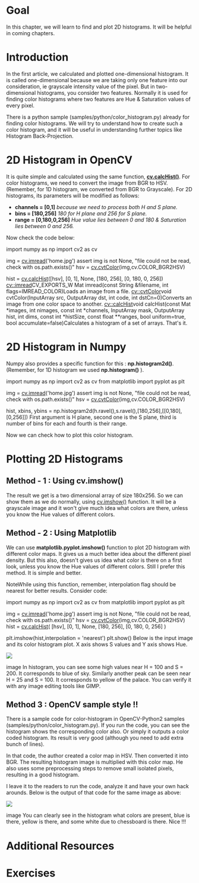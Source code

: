 
# Goal

In this chapter, we will learn to find and plot 2D histograms. It will be helpful in coming chapters.

# Introduction

In the first article, we calculated and plotted one-dimensional histogram. It is called one-dimensional because we are taking only one feature into our consideration, ie grayscale intensity value of the pixel. But in two-dimensional histograms, you consider two features. Normally it is used for finding color histograms where two features are Hue & Saturation values of every pixel.

There is a python sample (samples/python/color\_histogram.py) already for finding color histograms. We will try to understand how to create such a color histogram, and it will be useful in understanding further topics like Histogram Back-Projection.

# 2D Histogram in OpenCV

It is quite simple and calculated using the same function, **[cv.calcHist()](../../d6/dc7/group__imgproc__hist.html#ga4b2b5fd75503ff9e6844cc4dcdaed35d "Calculates a histogram of a set of arrays.")**. For color histograms, we need to convert the image from BGR to HSV. (Remember, for 1D histogram, we converted from BGR to Grayscale). For 2D histograms, its parameters will be modified as follows:

* **channels = [0,1]** *because we need to process both H and S plane.*
* **bins = [180,256]** *180 for H plane and 256 for S plane.*
* **range = [0,180,0,256]** *Hue value lies between 0 and 180 & Saturation lies between 0 and 256.*

Now check the code below: 

import numpy as np
import cv2 as cv

img = [cv.imread](../../d4/da8/group__imgcodecs.html#gab32ee19e22660912565f8140d0f675a8 "../../d4/da8/group__imgcodecs.html#gab32ee19e22660912565f8140d0f675a8")('home.jpg')
assert img is not None, "file could not be read, check with os.path.exists()"
hsv = [cv.cvtColor](../../d8/d01/group__imgproc__color__conversions.html#ga397ae87e1288a81d2363b61574eb8cab "../../d8/d01/group__imgproc__color__conversions.html#ga397ae87e1288a81d2363b61574eb8cab")(img,cv.COLOR\_BGR2HSV)

hist = [cv.calcHist](../../d6/dc7/group__imgproc__hist.html#ga4b2b5fd75503ff9e6844cc4dcdaed35d "../../d6/dc7/group__imgproc__hist.html#ga4b2b5fd75503ff9e6844cc4dcdaed35d")([hsv], [0, 1], None, [180, 256], [0, 180, 0, 256])
[cv::imread](../../d4/da8/group__imgcodecs.html#gab32ee19e22660912565f8140d0f675a8 "../../d4/da8/group__imgcodecs.html#gab32ee19e22660912565f8140d0f675a8")CV\_EXPORTS\_W Mat imread(const String &filename, int flags=IMREAD\_COLOR)Loads an image from a file.
[cv::cvtColor](../../d8/d01/group__imgproc__color__conversions.html#ga397ae87e1288a81d2363b61574eb8cab "../../d8/d01/group__imgproc__color__conversions.html#ga397ae87e1288a81d2363b61574eb8cab")void cvtColor(InputArray src, OutputArray dst, int code, int dstCn=0)Converts an image from one color space to another.
[cv::calcHist](../../d6/dc7/group__imgproc__hist.html#ga4b2b5fd75503ff9e6844cc4dcdaed35d "../../d6/dc7/group__imgproc__hist.html#ga4b2b5fd75503ff9e6844cc4dcdaed35d")void calcHist(const Mat \*images, int nimages, const int \*channels, InputArray mask, OutputArray hist, int dims, const int \*histSize, const float \*\*ranges, bool uniform=true, bool accumulate=false)Calculates a histogram of a set of arrays.
 That's it.

# 2D Histogram in Numpy

Numpy also provides a specific function for this : **np.histogram2d()**. (Remember, for 1D histogram we used **np.histogram()** ). 

import numpy as np
import cv2 as cv
from matplotlib import pyplot as plt

img = [cv.imread](../../d4/da8/group__imgcodecs.html#gab32ee19e22660912565f8140d0f675a8 "../../d4/da8/group__imgcodecs.html#gab32ee19e22660912565f8140d0f675a8")('home.jpg')
assert img is not None, "file could not be read, check with os.path.exists()"
hsv = [cv.cvtColor](../../d8/d01/group__imgproc__color__conversions.html#ga397ae87e1288a81d2363b61574eb8cab "../../d8/d01/group__imgproc__color__conversions.html#ga397ae87e1288a81d2363b61574eb8cab")(img,cv.COLOR\_BGR2HSV)

hist, xbins, ybins = np.histogram2d(h.ravel(),s.ravel(),[180,256],[[0,180],[0,256]])
 First argument is H plane, second one is the S plane, third is number of bins for each and fourth is their range.

Now we can check how to plot this color histogram.

# Plotting 2D Histograms

## Method - 1 : Using cv.imshow()

The result we get is a two dimensional array of size 180x256. So we can show them as we do normally, using [cv.imshow()](../../d7/dfc/group__highgui.html#ga453d42fe4cb60e5723281a89973ee563 "Displays an image in the specified window.") function. It will be a grayscale image and it won't give much idea what colors are there, unless you know the Hue values of different colors.

## Method - 2 : Using Matplotlib

We can use **matplotlib.pyplot.imshow()** function to plot 2D histogram with different color maps. It gives us a much better idea about the different pixel density. But this also, doesn't gives us idea what color is there on a first look, unless you know the Hue values of different colors. Still I prefer this method. It is simple and better.

NoteWhile using this function, remember, interpolation flag should be nearest for better results.
Consider code: 

import numpy as np
import cv2 as cv
from matplotlib import pyplot as plt

img = [cv.imread](../../d4/da8/group__imgcodecs.html#gab32ee19e22660912565f8140d0f675a8 "../../d4/da8/group__imgcodecs.html#gab32ee19e22660912565f8140d0f675a8")('home.jpg')
assert img is not None, "file could not be read, check with os.path.exists()"
hsv = [cv.cvtColor](../../d8/d01/group__imgproc__color__conversions.html#ga397ae87e1288a81d2363b61574eb8cab "../../d8/d01/group__imgproc__color__conversions.html#ga397ae87e1288a81d2363b61574eb8cab")(img,cv.COLOR\_BGR2HSV)
hist = [cv.calcHist](../../d6/dc7/group__imgproc__hist.html#ga4b2b5fd75503ff9e6844cc4dcdaed35d "../../d6/dc7/group__imgproc__hist.html#ga4b2b5fd75503ff9e6844cc4dcdaed35d")( [hsv], [0, 1], None, [180, 256], [0, 180, 0, 256] )

plt.imshow(hist,interpolation = 'nearest')
plt.show()
 Below is the input image and its color histogram plot. X axis shows S values and Y axis shows Hue.

![](../../2dhist_matplotlib.jpg)

image
In histogram, you can see some high values near H = 100 and S = 200. It corresponds to blue of sky. Similarly another peak can be seen near H = 25 and S = 100. It corresponds to yellow of the palace. You can verify it with any image editing tools like GIMP.

## Method 3 : OpenCV sample style !!

There is a sample code for color-histogram in OpenCV-Python2 samples (samples/python/color\_histogram.py). If you run the code, you can see the histogram shows the corresponding color also. Or simply it outputs a color coded histogram. Its result is very good (although you need to add extra bunch of lines).

In that code, the author created a color map in HSV. Then converted it into BGR. The resulting histogram image is multiplied with this color map. He also uses some preprocessing steps to remove small isolated pixels, resulting in a good histogram.

I leave it to the readers to run the code, analyze it and have your own hack arounds. Below is the output of that code for the same image as above:

![](../../2dhist_opencv.jpg)

image
You can clearly see in the histogram what colors are present, blue is there, yellow is there, and some white due to chessboard is there. Nice !!!

# Additional Resources

# Exercises

